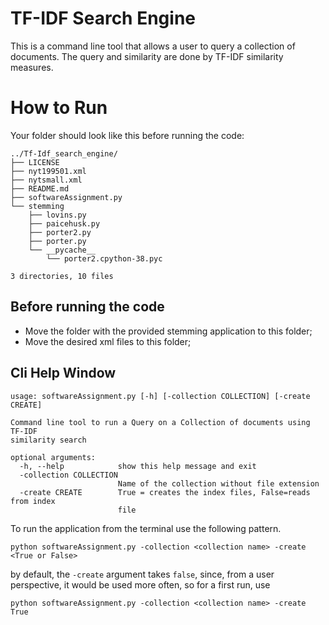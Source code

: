 # TF-IDF Search Engine

This is a command line tool that allows a user to query a collection of documents. 
The query and similarity are done by TF-IDF similarity measures.

# How to Run

Your folder should look like this before running the code:

```
../Tf-Idf_search_engine/
├── LICENSE
├── nyt199501.xml
├── nytsmall.xml
├── README.md
├── softwareAssignment.py
└── stemming
    ├── lovins.py
    ├── paicehusk.py
    ├── porter2.py
    ├── porter.py
    └── __pycache__
        └── porter2.cpython-38.pyc

3 directories, 10 files
```

##  Before running the code
- Move the folder with the provided stemming application to this folder;
- Move the desired xml files to this folder;

## Cli Help Window

```
usage: softwareAssignment.py [-h] [-collection COLLECTION] [-create CREATE]

Command line tool to run a Query on a Collection of documents using TF-IDF
similarity search

optional arguments:
  -h, --help            show this help message and exit
  -collection COLLECTION
                        Name of the collection without file extension
  -create CREATE        True = creates the index files, False=reads from index
                        file
```

To run the application from the terminal use the following pattern.

```
python softwareAssignment.py -collection <collection name> -create <True or False>
```

by default, the ```-create``` argument takes ```false```, since, from a user perspective, it would be used more often, so for a first run, use 

```
python softwareAssignment.py -collection <collection name> -create True
```


